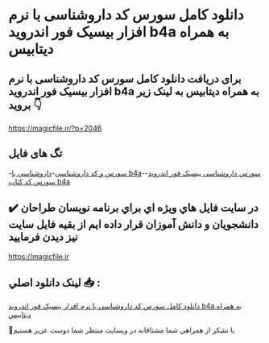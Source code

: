 # دانلود کامل سورس کد داروشناسی با نرم افزار بیسیک فور اندروید b4a به همراه دیتابیس

## برای دریافت دانلود کامل سورس کد داروشناسی با نرم افزار بیسیک فور اندروید b4a به همراه دیتابیس به لینک زیر بروید 👇

https://magicfile.ir/?p=2046

## تگ های فایل

-[سورس و کد داروشناسی](https://magicfile.ir/product/%d8%b3%d9%88%d8%b1%d8%b3-%da%a9%d8%af-%d8%af%d8%a7%d8%b1%d9%88%d8%b4%d9%86%d8%a7%d8%b3%d9%8a-%d8%a8%d8%a7-%d8%a8%d9%8a%d8%b3%d9%8a%da%a9-%d9%81%d9%88%d8%b1-%d8%a7%d9%86%d8%af%d8%b1%d9%88%d9%8a%d8%af/)-[داروشناسی با b4a](https://magicfile.ir/product/%d8%b3%d9%88%d8%b1%d8%b3-%da%a9%d8%af-%d8%af%d8%a7%d8%b1%d9%88%d8%b4%d9%86%d8%a7%d8%b3%d9%8a-%d8%a8%d8%a7-%d8%a8%d9%8a%d8%b3%d9%8a%da%a9-%d9%81%d9%88%d8%b1-%d8%a7%d9%86%d8%af%d8%b1%d9%88%d9%8a%d8%af/)-[سورس داروشناسی بیسیک فور اندروید](https://magicfile.ir/product/%d8%b3%d9%88%d8%b1%d8%b3-%da%a9%d8%af-%d8%af%d8%a7%d8%b1%d9%88%d8%b4%d9%86%d8%a7%d8%b3%d9%8a-%d8%a8%d8%a7-%d8%a8%d9%8a%d8%b3%d9%8a%da%a9-%d9%81%d9%88%d8%b1-%d8%a7%d9%86%d8%af%d8%b1%d9%88%d9%8a%d8%af/)-[سورس کد کتاب b4a](https://magicfile.ir/product/%d8%b3%d9%88%d8%b1%d8%b3-%da%a9%d8%af-%d8%af%d8%a7%d8%b1%d9%88%d8%b4%d9%86%d8%a7%d8%b3%d9%8a-%d8%a8%d8%a7-%d8%a8%d9%8a%d8%b3%d9%8a%da%a9-%d9%81%d9%88%d8%b1-%d8%a7%d9%86%d8%af%d8%b1%d9%88%d9%8a%d8%af/)

## ✔️ در سايت فايل هاي ويژه اي براي برنامه نويسان طراحان دانشجويان و دانش آموزان قرار داده ايم از بقيه فايل سايت نيز ديدن فرماييد

https://magicfile.ir


## لينک دانلود اصلي 📥 :

[دانلود کامل سورس کد داروشناسی با نرم افزار بیسیک فور اندروید b4a به همراه دیتابیس](https://magicfile.ir/product/%d8%b3%d9%88%d8%b1%d8%b3-%da%a9%d8%af-%d8%af%d8%a7%d8%b1%d9%88%d8%b4%d9%86%d8%a7%d8%b3%d9%8a-%d8%a8%d8%a7-%d8%a8%d9%8a%d8%b3%d9%8a%da%a9-%d9%81%d9%88%d8%b1-%d8%a7%d9%86%d8%af%d8%b1%d9%88%d9%8a%d8%af/) 


🙏با تشکر از همراهي شما مشتاقانه در وبسایت منتظر شما دوست عزیز هستیم

